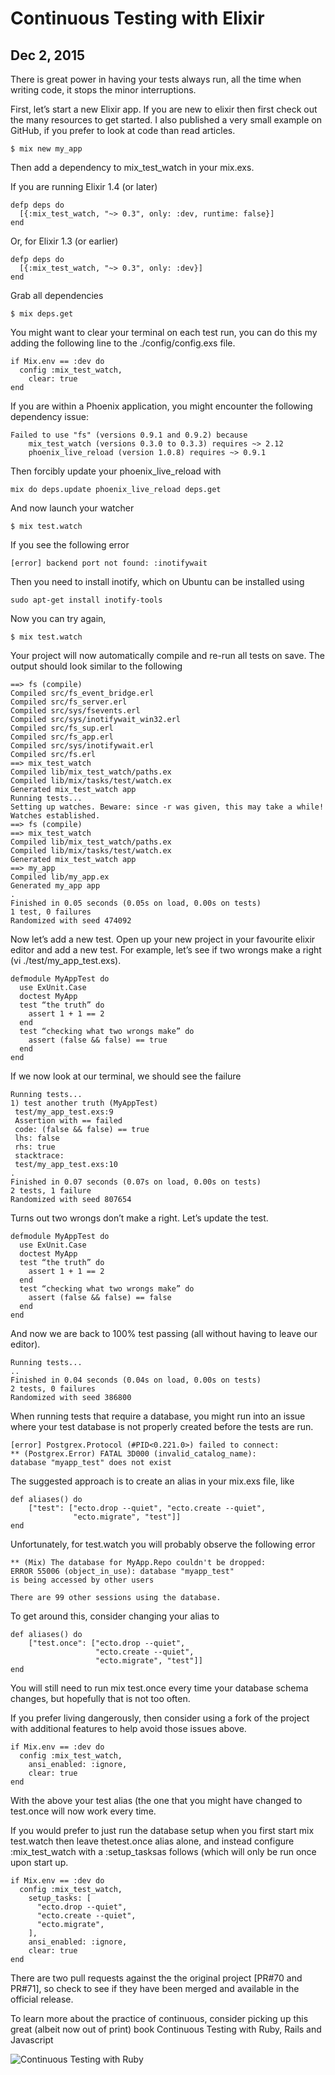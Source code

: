 # Continuous Testing with Elixir
## Dec 2, 2015

There is great power in having your tests always run, all the time when writing code, it stops the minor interruptions.

First, let’s start a new Elixir app. If you are new to elixir then first check out the many resources to get started. I also published a very small example on GitHub, if you prefer to look at code than read articles.

```
$ mix new my_app
```

Then add a dependency to mix_test_watch in your mix.exs.

If you are running Elixir 1.4 (or later)

```
defp deps do
  [{:mix_test_watch, "~> 0.3", only: :dev, runtime: false}]
end
```

Or, for Elixir 1.3 (or earlier)

```
defp deps do
  [{:mix_test_watch, "~> 0.3", only: :dev}]
end
```

Grab all dependencies

```
$ mix deps.get
```

You might want to clear your terminal on each test run, you can do this my adding the following line to the ./config/config.exs file.

```
if Mix.env == :dev do
  config :mix_test_watch,
    clear: true
end
```

If you are within a Phoenix application, you might encounter the following dependency issue:

```
Failed to use "fs" (versions 0.9.1 and 0.9.2) because
    mix_test_watch (versions 0.3.0 to 0.3.3) requires ~> 2.12
    phoenix_live_reload (version 1.0.8) requires ~> 0.9.1
```

Then forcibly update your phoenix_live_reload with

```
mix do deps.update phoenix_live_reload deps.get
```

And now launch your watcher

```
$ mix test.watch
```

If you see the following error

```
[error] backend port not found: :inotifywait
```

Then you need to install inotify, which on Ubuntu can be installed using

```
sudo apt-get install inotify-tools
```

Now you can try again,

```
$ mix test.watch
```

Your project will now automatically compile and re-run all tests on save. The output should look similar to the following

```
==> fs (compile)
Compiled src/fs_event_bridge.erl
Compiled src/fs_server.erl
Compiled src/sys/fsevents.erl
Compiled src/sys/inotifywait_win32.erl
Compiled src/fs_sup.erl
Compiled src/fs_app.erl
Compiled src/sys/inotifywait.erl
Compiled src/fs.erl
==> mix_test_watch
Compiled lib/mix_test_watch/paths.ex
Compiled lib/mix/tasks/test/watch.ex
Generated mix_test_watch app
Running tests...
Setting up watches. Beware: since -r was given, this may take a while!
Watches established.
==> fs (compile)
==> mix_test_watch
Compiled lib/mix_test_watch/paths.ex
Compiled lib/mix/tasks/test/watch.ex
Generated mix_test_watch app
==> my_app
Compiled lib/my_app.ex
Generated my_app app
.
Finished in 0.05 seconds (0.05s on load, 0.00s on tests)
1 test, 0 failures
Randomized with seed 474092
```

Now let’s add a new test. Open up your new project in your favourite elixir editor and add a new test. For example, let’s see if two wrongs make a right (vi ./test/my_app_test.exs).

```
defmodule MyAppTest do
  use ExUnit.Case
  doctest MyApp
  test “the truth” do
    assert 1 + 1 == 2
  end
  test “checking what two wrongs make” do
    assert (false && false) == true
  end
end
```

If we now look at our terminal, we should see the failure

```
Running tests...
1) test another truth (MyAppTest)
 test/my_app_test.exs:9
 Assertion with == failed
 code: (false && false) == true
 lhs: false
 rhs: true
 stacktrace:
 test/my_app_test.exs:10
.
Finished in 0.07 seconds (0.07s on load, 0.00s on tests)
2 tests, 1 failure
Randomized with seed 807654
```

Turns out two wrongs don’t make a right. Let’s update the test.

```
defmodule MyAppTest do
  use ExUnit.Case
  doctest MyApp
  test “the truth” do
    assert 1 + 1 == 2
  end
  test “checking what two wrongs make” do
    assert (false && false) == false
  end
end
```

And now we are back to 100% test passing (all without having to leave our editor).

```
Running tests...
..
Finished in 0.04 seconds (0.04s on load, 0.00s on tests)
2 tests, 0 failures
Randomized with seed 386800
```

When running tests that require a database, you might run into an issue where your test database is not properly created before the tests are run.

```
[error] Postgrex.Protocol (#PID<0.221.0>) failed to connect:
** (Postgrex.Error) FATAL 3D000 (invalid_catalog_name):
database "myapp_test" does not exist
```

The suggested approach is to create an alias in your mix.exs file, like

```
def aliases() do
    ["test": ["ecto.drop --quiet", "ecto.create --quiet",
              "ecto.migrate", "test"]]
end
```

Unfortunately, for test.watch you will probably observe the following error

```
** (Mix) The database for MyApp.Repo couldn't be dropped:
ERROR 55006 (object_in_use): database "myapp_test"
is being accessed by other users

There are 99 other sessions using the database.
```

To get around this, consider changing your alias to

```
def aliases() do
    ["test.once": ["ecto.drop --quiet",
                   "ecto.create --quiet",
                   "ecto.migrate", "test"]]
end
```

You will still need to run mix test.once every time your database schema changes, but hopefully that is not too often.

If you prefer living dangerously, then consider using a fork of the project with additional features to help avoid those issues above.

```
if Mix.env == :dev do
  config :mix_test_watch,
    ansi_enabled: :ignore,
    clear: true
end
```

With the above your test alias (the one that you might have changed to test.once will now work every time.

If you would prefer to just run the database setup when you first start mix test.watch then leave thetest.once alias alone, and instead configure :mix_test_watch with a :setup_tasksas follows (which will only be run once upon start up.

```
if Mix.env == :dev do
  config :mix_test_watch,
    setup_tasks: [
      "ecto.drop --quiet",
      "ecto.create --quiet",
      "ecto.migrate",
    ],
    ansi_enabled: :ignore,
    clear: true
end
```

There are two pull requests against the the original project [PR#70 and PR#71], so check to see if they have been merged and available in the official release.

To learn more about the practice of continuous, consider picking up this great (albeit now out of print) book Continuous Testing with Ruby, Rails and Javascript

![Continuous Testing with Ruby](/images/continuous-testing-with-elixir/continuous_testing_ruby.png)